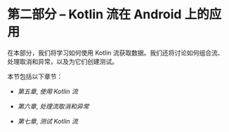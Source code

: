 # 第二部分 – Kotlin 流在 Android 上的应用

在本部分，我们将学习如何使用 Kotlin 流获取数据。我们还将讨论如何组合流、处理取消和异常，以及为它们创建测试。

本节包括以下章节：

+   *第五章*, *使用 Kotlin 流*

+   *第六章*, *处理流取消和异常*

+   *第七章*, *测试 Kotlin 流*
